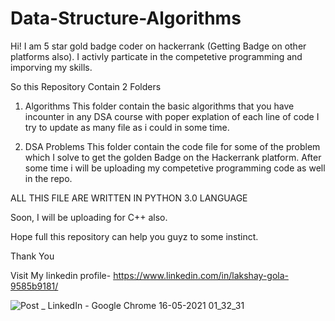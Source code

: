 # Data-Structure-Algorithms

Hi! I am 5 star gold badge coder on hackerrank (Getting Badge on other platforms also). I activly particate in the competetive programming and imporving my skills.

So this Repository Contain 2 Folders

1. Algorithms 
  This folder contain the basic algorithms that you have incounter in any DSA course with poper explation of each line of code
  I try to update as many file as i could in some time.

2. DSA Problems
  This folder contain the code file for some of the problem which I solve to get the golden Badge on the Hackerrank platform.
  After some time i will be uploading my competetive programming code as well in the repo.
  
ALL THIS FILE ARE WRITTEN IN PYTHON 3.0 LANGUAGE

Soon, I will be uploading for C++ also.

Hope full this repository can help you guyz to some instinct.

Thank You

Visit My linkedin profile- https://www.linkedin.com/in/lakshay-gola-9585b9181/

![Post _ LinkedIn - Google Chrome 16-05-2021 01_32_31](https://user-images.githubusercontent.com/60484223/118376630-c5c41680-b5e6-11eb-8fd0-58b8c99827b0.png)
